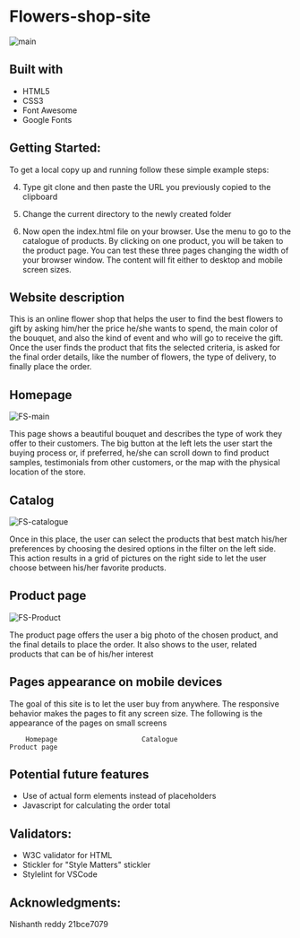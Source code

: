# Flowers-shop-site


![main](https://user-images.githubusercontent.com/53324035/73347012-e2530880-4254-11ea-8b8d-c9f1e71e0f25.png)

## Built with

  * HTML5
  * CSS3
  * Font Awesome
  * Google Fonts

## Getting Started:

To get a local copy up and running follow these simple example steps:



4. Type git clone and then paste the URL you previously copied to the clipboard

5. Change the current directory to the newly created folder

6. Now open the index.html file on your browser. Use the menu to go to the catalogue of products.
   By clicking on one product, you will be taken to the product page. You can test these three pages
   changing the width of your browser window. The content will fit either to desktop and mobile screen
   sizes.




## Website description

  This is an online flower shop that helps the user to find the best flowers to gift by asking him/her
  the price he/she wants to spend, the main color of the bouquet, and also the kind of event and who will
  go to receive the gift. Once the user finds the product that fits the selected criteria, is asked for
  the final order details, like the number of flowers, the type of delivery, to finally place the order.
  
 ## Homepage
 
  ![FS-main](https://user-images.githubusercontent.com/53324035/73666558-fe014900-4670-11ea-90e4-2ec7c4b11fa6.png)

  This page shows a beautiful bouquet and describes the type of work they offer to their customers. The big
  button at the left lets the user start the buying process or, if preferred, he/she can scroll down to find product samples, 
  testimonials from other customers, or the map with the physical location of the store.
  
## Catalog

  ![FS-catalogue](https://user-images.githubusercontent.com/53324035/73667241-fee6aa80-4671-11ea-8b57-21d0c713e614.png)
 
  Once in this place, the user can select the products that best match his/her preferences by choosing the 
  desired options in the filter on the left side. This action results in a grid of pictures on the right side
  to let the user choose between his/her favorite products.
  
  
## Product page

  ![FS-Product](https://user-images.githubusercontent.com/53324035/73667938-0d819180-4673-11ea-8d3b-a262518abc9a.png)
  
  The product page offers the user a big photo of the chosen product, and the final details to place 
  the order. It also shows to the user, related products that can be of his/her interest
  
  
## Pages appearance on mobile devices 

  The goal of this site is to let the user buy from anywhere. The responsive behavior makes the pages to fit 
  any screen size. The following is the appearance of the pages on small screens
  

        Homepage                     Catalogue                         Product page  
  
## Potential future features

 * Use of actual form elements instead of placeholders
 * Javascript for calculating the order total

## Validators:

  *  W3C validator for HTML
  *  Stickler for "Style Matters" stickler
  *  Stylelint for VSCode
  
## Acknowledgments:

Nishanth reddy 
21bce7079

 
